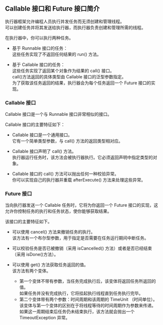 ## Callable 接口和 Future 接口简介
执行器框架允许编程人员执行并发任务而无须创建和管理线程。  
可以创建任务并将其发送给执行器，而执行器负责创建和管理所需的线程。

在执行器中，你可以执行两种任务。
-	基于 Runnable 接口的任务：  
这些任务实现了不返回任何结果的 run() 方法。

-	基于 Callable 接口的任务：  
这些任务实现了返回某个对象作为结果的 call() 接口。   
call()方法返回的具体类型由 Callable 接口的泛型参数指定。  
为了获取该任务返回的结果，执行器会为每个任务返回一个 Future 接口的实现。

### Callable 接口
Callable 接口是一个与 Runnable 接口非常相似的接口。   

Callable 接口的主要特征如下：
-	Callable 接口是一个通用接口。  
它有一个简单类型参数，与 call() 方法的返回类型相对应。

-	Callable 接口声明了 call() 方法。  
执行器运行任务时，该方法会被执行器执行。它必须返回声明中指定类型的对象。
-	Callable 接口的 call() 方法可以抛出任何一种校验异常。  
你可以实现自己的执行器并重载 afterExecute() 方法来处理这些异常。

### Future 接口
当向执行器发送一个 Callable 任务时，它将为你返回一个 Future 接口的实现，这允许你控制任务的执行和任务状态，使你能够获取结果。  

该接口的主要特征如下。
-	可以使用 cancel() 方法来撤销任务的执行。  
该方法有一个布尔型参数，用于指定是否需要在任务运行期间中断任务。

-	可以校验任务是否已被撤销（采用 isCancelled() 方法）或者是否已经结束（采用 isDone()方法）。
-	可以使用 get() 方法获取任务返回的值。  
该方法有两个变体。  
	-	第一个变体不带有参数，当任务完成执行后，该变体将返回任务所返回的值。  
	如果任务并没有完成执行，它将挂起执行线程直到任务执行完毕。
	-	第二个变体带有两个参数：时间周期和该周期的 TimeUnit （时间单位）。  
	该变体与第一个变体的区别在于将线程等待的时间周期作为参数来传递。  
	如果这一周期结束后任务仍未结束执行，该方法就会抛出一个 TimeoutException 异常。